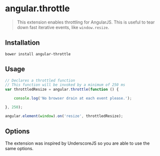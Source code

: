 # angular.throttle

> This extension enables throttling for AngularJS. This is useful to tear down fast iterative events, like `window.resize`.

## Installation

```shell
bower install angular-throttle
```

## Usage

```js
// Declares a throttled function
// This function will be invoked by a minimum of 250 ms
var throttledResize = angular.throttle(function () {

    console.log('No browser drain at each event please.');

}, 250);

angular.element(window).on('resize', throttledResize);
```

## Options

The extension was inspired by UnderscoreJS so you are able to use the same options.